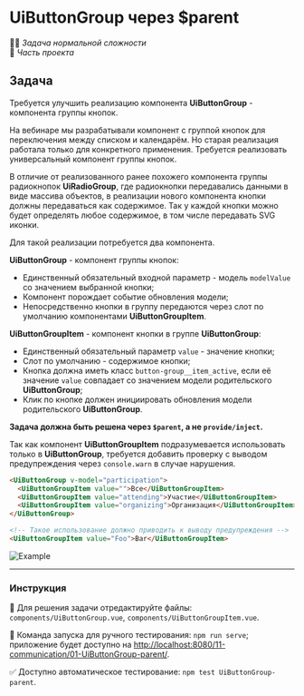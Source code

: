 # UiButtonGroup через $parent

👷🏻 _Задача нормальной сложности_\
💼 _Часть проекта_

<!--start_statement-->

## Задача

Требуется улучшить реализацию компонента **UiButtonGroup** - компонента группы кнопок.

На вебинаре мы разрабатывали компонент с группой кнопок для переключения между списком и календарём. Но старая
реализация работала только для конкретного применения. Требуется реализовать универсальный компонент группы кнопок.

В отличие от реализованного ранее похожего компонента группы радиокнопок **UiRadioGroup**, где радиокнопки передавались
данными в виде массива объектов, в реализации нового компонента кнопки должны передаваться как содержимое. Так у каждой
кнопки можно будет определять любое содержимое, в том числе передавать SVG иконки.

Для такой реализации потребуется два компонента.

**UiButtonGroup** - компонент группы кнопок:

- Единственный обязательный входной параметр - модель `modelValue` со значением выбранной кнопки;
- Компонент порождает событие обновления модели;
- Непосредственно кнопки в группу передаются через слот по умолчанию компонентами **UiButtonGroupItem**.

**UiButtonGroupItem** - компонент кнопки в группе **UiButtonGroup**:

- Единственный обязательный параметр `value` - значение кнопки;
- Слот по умолчанию - содержимое кнопки;
- Кнопка должна иметь класс `button-group__item_active`, если её значение `value` совпадает со значением модели
  родительского **UiButtonGroup**;
- Клик по кнопке должен инициировать обновления модели родительского **UiButtonGroup**.

**Задача должна быть решена через `$parent`, а не `provide/inject`.**

Так как компонент **UiButtonGroupItem** подразумевается использовать только в **UiButtonGroup**, требуется добавить
проверку с выводом предупреждения через `console.warn` в случае нарушения.

```html
<UiButtonGroup v-model="participation">
  <UiButtonGroupItem value="">Все</UiButtonGroupItem>
  <UiButtonGroupItem value="attending">Участие</UiButtonGroupItem>
  <UiButtonGroupItem value="organizing">Организация</UiButtonGroupItem>
</UiButtonGroup>

<!-- Такое использование должно приводить к выводу предупреждения -->
<UiButtonGroupItem value="Foo">Bar</UiButtonGroupItem>
```

<img src="https://i.imgur.com/gTHgyeE.gif" alt="Example" />
<!--end_statement-->

---

### Инструкция

📝 Для решения задачи отредактируйте файлы: `components/UiButtonGroup.vue`, `components/UiButtonGroupItem.vue`.

🚀 Команда запуска для ручного тестирования: `npm run serve`;\
приложение будет доступно на [http://localhost:8080/11-communication/01-UiButtonGroup-parent/](http://localhost:8080/11-communication/01-UiButtonGroup-parent/).

✅ Доступно автоматическое тестирование: `npm test UiButtonGroup-parent`.
